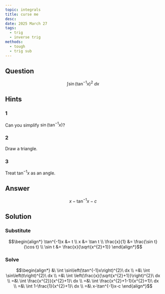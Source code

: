 ```yaml
---
topic: integrals
title: curse me
desc: 
date: 2025 March 27
tags:
  - trig
  - inverse trig
methods:
  - tough
  - trig sub
---
```



## Question
```math
\int
  \sin \left(
    \tan^{-1}{x}
  \right)^2
\ dx
```


## Hints

### 1
Can you simplify $\sin\left( \tan^{-1}{x} \right)$?

### 2
Draw a triangle.

### 3
Treat $\tan^{-1}{x}$ as an angle.


## Answer
```math
x-\tan^{-1}x-c
```


## Solution

### Substitute
```math
\begin{align*}
  \tan^{-1}x &= t
  \\ x &= \tan t
  \\ \frac{x}{1} &= \frac{\sin t}{\cos t}
  \\ \sin t &= \frac{x}{\sqrt{x^{2}+1}}
\end{align*}
```

### Solve
```math
\begin{align*}
  &\ \int \sin\left(\tan^{-1}x\right)^{2}\ dx
  \\ =&\ \int \sin\left(t\right)^{2}\ dx
  \\ =&\ \int \left(\frac{x}{\sqrt{x^{2}+1}}\right)^{2}\ dx
  \\ =&\ \int \frac{x^{2}}{x^{2}+1}\ dx
  \\ =&\ \int \frac{x^{2}+1-1}{x^{2}+1}\ dx
  \\ =&\ \int 1-\frac{1}{x^{2}+1}\ dx
  \\ =&\ x-\tan^{-1}x-c
\end{align*}
```
